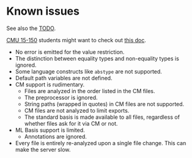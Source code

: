 # Known issues

See also the [TODO][].

[CMU 15-150][15-150] students might want to check out [this doc][for-150].

- No error is emitted for the value restriction.
- The distinction between equality types and non-equality types is ignored.
- Some language constructs like `abstype` are not supported.
- Default path variables are not defined.
- CM support is rudimentary.
  - Files are analyzed in the order listed in the CM files.
  - The preprocessor is ignored.
  - String paths (wrapped in quotes) in CM files are not supported.
  - CM files are not analyzed to limit exports.
  - The standard basis is made available to all files, regardless of whether files ask for it via CM or not.
- ML Basis support is limited.
  - Annotations are ignored.
- Every file is entirely re-analyzed upon a single file change. This can make the server slow.

[todo]: /docs/todo.md
[for-150]: /docs/for-15-150.md
[15-150]: https://www.cs.cmu.edu/~15150/
